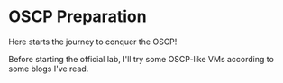 # OSCP Preparation

Here starts the journey to conquer the OSCP!

Before starting the official lab, I'll try some OSCP-like VMs according to some blogs I've read.
